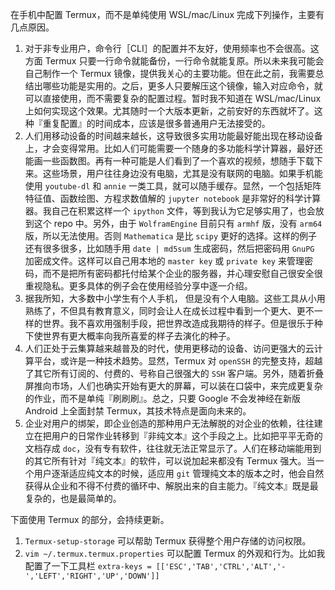 在手机中配置 Termux，而不是单纯使用 WSL/mac/Linux 完成下列操作，主要有几点原因。

1. 对于非专业用户，命令行［CLI］的配置并不友好，使用频率也不会很高。这方面 Termux 只要一行命令就能备份，一行命令就能复原。所以未来我可能会自己制作一个 Termux 镜像，提供我关心的主要功能。但在此之前，我需要总结出哪些功能是实用的。之后，更多人只要解压这个镜像，输入对应命令，就可以直接使用，而不需要复杂的配置过程。暂时我不知道在 WSL/mac/Linux 上如何实现这个效果。尤其随时一个大版本更新，之前安好的东西就坏了。这种『重复配置』的时间成本，应该是很多普通用户无法接受的。
2. 人们用移动设备的时间越来越长，这导致很多实用功能最好能出现在移动设备上，才会变得常用。比如人们可能需要一个随身的多功能科学计算器，最好还能画一些函数图。再有一种可能是人们看到了一个喜欢的视频，想随手下载下来。这些场景，用户往往身边没有电脑，尤其是没有联网的电脑。如果手机能使用 ```youtube-dl``` 和 ```annie``` 一类工具，就可以随手缓存。显然，一个包括矩阵特征值、函数绘图、方程求数值解的 ```jupyter notebook``` 是非常好的科学计算器。我自己在积累这样一个 ```ipython``` 文件，等到我认为它足够实用了，也会放到这个 repo 中。另外，由于 ```WolframEngine``` 目前只有 ```armhf``` 版，没有 ```arm64``` 版，所以无法使用。否则 ```Mathematica``` 是比 ```scipy``` 更好的选择。这样的例子还有很多很多，比如随手用 ```date | md5sum``` 生成密码，然后把密码用 ```GnuPG``` 加密成文件。这样可以自己用本地的 ```master key``` 或 ```private key``` 来管理密码，而不是把所有密码都托付给某个企业的服务器，并心理安慰自己很安全很重视隐私。更多具体的例子会在使用经验分享中逐一介绍。
3. 据我所知，大多数中小学生有个人手机， 但是没有个人电脑。这些工具从小用熟练了，不但具有教育意义，同时会让人在成长过程中看到一个更大、更不一样的世界。我不喜欢用强制手段，把世界改造成我期待的样子。但是很乐于种下使世界有更大概率向我所喜爱的样子去演化的种子。
4. 人们正处于云集算越来越普及的时代，使用更移动的设备、访问更强大的云计算平台，或许是一种技术趋势。显然，Termux 对 ```openSSH``` 的完整支持，超越了其它所有订阅的、付费的、号称自己很强大的 ```SSH``` 客户端。另外，随着折叠屏推向市场，人们也确实开始有更大的屏幕，可以装在口袋中，来完成更复杂的作业，而不是单纯『刷刷刷』。总之，只要 Google 不会发神经在新版 Android 上全面封禁 Termux，其技术特点是面向未来的。
5. 企业对用户的绑架，即企业创造的那种用户无法解脱的对企业的依赖，往往建立在把用户的日常作业转移到『非纯文本』这个手段之上。比如把平平无奇的文档存成 ```doc```，没有专有软件，往往就无法正常显示了。人们在移动端能用到的其它所有针对『纯文本』的软件，可以说加起来都没有 Termux 强大。当一个用户逐渐适应纯文本的时候，适应用 ```git``` 管理纯文本的版本之时，他会自然获得从企业和不得不付费的循环中、解脱出来的自主能力。『纯文本』既是最复杂的，也是最简单的。

下面使用 Termux 的部分，会持续更新。

1. ```Termux-setup-storage``` 可以帮助 Termux 获得整个用户存储的访问权限。
2. ```vim ~/.termux.termux.properties``` 可以配置 Termux 的外观和行为。比如我配置了一下工具栏 ```extra-keys = [['ESC','TAB','CTRL','ALT','-','LEFT','RIGHT','UP','DOWN']]```
